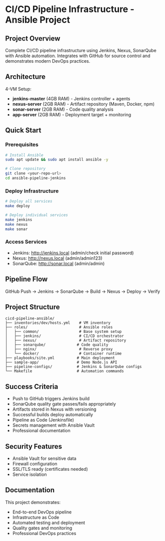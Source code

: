 # CI/CD Pipeline Infrastructure - Ansible Project

## Project Overview
Complete CI/CD pipeline infrastructure using Jenkins, Nexus, SonarQube with Ansible automation. Integrates with GitHub for source control and demonstrates modern DevOps practices.

## Architecture
4-VM Setup:
- **jenkins-master** (4GB RAM) - Jenkins controller + agents
- **nexus-server** (2GB RAM) - Artifact repository (Maven, Docker, npm)
- **sonar-server** (2GB RAM) - Code quality analysis
- **app-server** (2GB RAM) - Deployment target + monitoring

## Quick Start

### Prerequisites
```bash
# Install Ansible
sudo apt update && sudo apt install ansible -y

# Clone repository
git clone <your-repo-url>
cd ansible-pipeline-jenkins
```

### Deploy Infrastructure
```bash
# Deploy all services
make deploy

# Deploy individual services
make jenkins
make nexus
make sonar
```

### Access Services
- Jenkins: http://jenkins.local (admin/check initial password)
- Nexus: http://nexus.local (admin/admin123)
- SonarQube: http://sonar.local (admin/admin)

## Pipeline Flow
GitHub Push → Jenkins → SonarQube → Build → Nexus → Deploy → Verify

## Project Structure
```
cicd-pipeline-ansible/
├── inventories/dev/hosts.yml    # VM inventory
├── roles/                       # Ansible roles
│   ├── common/                  # Base system setup
│   ├── jenkins/                 # CI/CD orchestrator
│   ├── nexus/                   # Artifact repository
│   ├── sonarqube/              # Code quality
│   ├── nginx/                   # Reverse proxy
│   └── docker/                  # Container runtime
├── playbooks/site.yml          # Main deployment
├── sample-app/                 # Demo Node.js API
├── pipeline-configs/           # Jenkins & SonarQube configs
└── Makefile                    # Automation commands
```

## Success Criteria
- Push to GitHub triggers Jenkins build  
- SonarQube quality gate passes/fails appropriately  
- Artifacts stored in Nexus with versioning  
- Successful builds deploy automatically  
- Pipeline as Code (Jenkinsfile)  
- Secrets management with Ansible Vault  
- Professional documentation  

## Security Features
- Ansible Vault for sensitive data
- Firewall configuration
- SSL/TLS ready (certificates needed)
- Service isolation

## Documentation
This project demonstrates:
- End-to-end DevOps pipeline
- Infrastructure as Code
- Automated testing and deployment
- Quality gates and monitoring
- Professional DevOps practices
